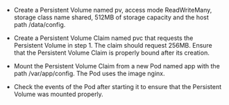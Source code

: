 * Create a Persistent Volume named pv, access mode ReadWriteMany, storage class name shared, 512MB of storage capacity and the host path /data/config.

* Create a Persistent Volume Claim named pvc that requests the Persistent Volume in step 1. The claim should request 256MB. Ensure that the Persistent Volume Claim is properly bound after its creation.

* Mount the Persistent Volume Claim from a new Pod named app with the path /var/app/config. The Pod uses the image nginx.

* Check the events of the Pod after starting it to ensure that the Persistent Volume was mounted properly.